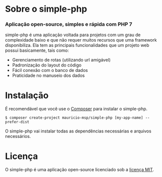 # Sobre o simple-php

### Aplicação open-source, simples e rápida com PHP 7

simple-php é uma aplicação voltada para projetos com um grau de complexidade baixo e que não requer muitos recursos que uma framework disponibiliza. Ela tem as principais funcionalidades que um projeto web possui basicamente, tais como:

- Gerenciamento de rotas (utilizando url amigável)
- Padronização do layout do código
- Fácil conexão com o banco de dados
- Praticidade no manuseio dos dados

# Instalação

É recomendável que você use o [Composer](https://getcomposer.org) para instalar o simple-php.

```
$ composer create-project mauricio-msp/simple-php [my-app-name] --prefer-dist
```

O simple-php vai instalar todas as dependências necessárias e arquivos necessários.

# Licença

O simple-php é uma aplicação open-source licenciado sob a [licença MIT](https://opensource.org/licenses/MIT).




